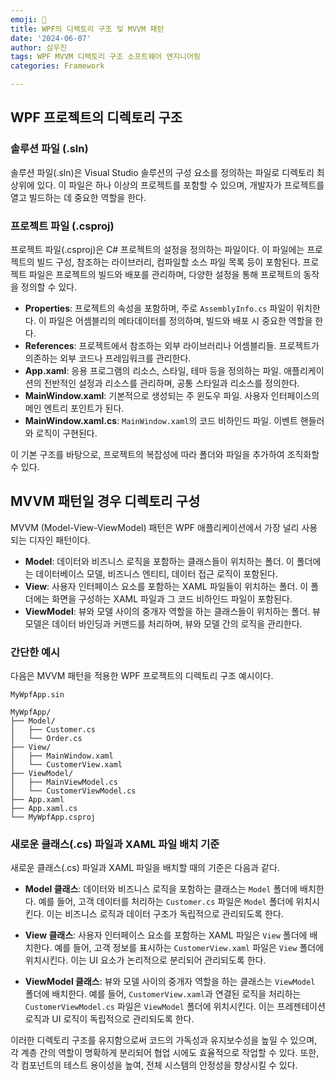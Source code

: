 ```yaml
---
emoji: 📁
title: WPF의 디렉토리 구조 및 MVVM 패턴
date: '2024-06-07'
author: 심우진
tags: WPF MVVM 디렉토리 구조 소프트웨어 엔지니어링
categories: Framework

---
```


## WPF 프로젝트의 디렉토리 구조

### 솔루션 파일 (.sln)

솔루션 파일(.sln)은 Visual Studio 솔루션의 구성 요소를 정의하는 파일로 디렉토리 최상위에 있다. 이 파일은 하나 이상의 프로젝트를 포함할 수 있으며, 개발자가 프로젝트를 열고 빌드하는 데 중요한 역할을 한다.

### 프로젝트 파일 (.csproj)

프로젝트 파일(.csproj)은 C# 프로젝트의 설정을 정의하는 파일이다. 이 파일에는 프로젝트의 빌드 구성, 참조하는 라이브러리, 컴파일할 소스 파일 목록 등이 포함된다. 프로젝트 파일은 프로젝트의 빌드와 배포를 관리하며, 다양한 설정을 통해 프로젝트의 동작을 정의할 수 있다.

- **Properties**: 프로젝트의 속성을 포함하며, 주로 `AssemblyInfo.cs` 파일이 위치한다. 이 파일은 어셈블리의 메타데이터를 정의하며, 빌드와 배포 시 중요한 역할을 한다.
- **References**: 프로젝트에서 참조하는 외부 라이브러리나 어셈블리들. 프로젝트가 의존하는 외부 코드나 프레임워크를 관리한다.
- **App.xaml**: 응용 프로그램의 리소스, 스타일, 테마 등을 정의하는 파일. 애플리케이션의 전반적인 설정과 리소스를 관리하며, 공통 스타일과 리소스를 정의한다.
- **MainWindow.xaml**: 기본적으로 생성되는 주 윈도우 파일. 사용자 인터페이스의 메인 엔트리 포인트가 된다.
- **MainWindow.xaml.cs**: `MainWindow.xaml`의 코드 비하인드 파일. 이벤트 핸들러와 로직이 구현된다.

이 기본 구조를 바탕으로, 프로젝트의 복잡성에 따라 폴더와 파일을 추가하여 조직화할 수 있다.


## MVVM 패턴일 경우 디렉토리 구성

MVVM (Model-View-ViewModel) 패턴은 WPF 애플리케이션에서 가장 널리 사용되는 디자인 패턴이다.

- **Model**: 데이터와 비즈니스 로직을 포함하는 클래스들이 위치하는 폴더. 이 폴더에는 데이터베이스 모델, 비즈니스 엔티티, 데이터 접근 로직이 포함된다.
- **View**: 사용자 인터페이스 요소를 포함하는 XAML 파일들이 위치하는 폴더. 이 폴더에는 화면을 구성하는 XAML 파일과 그 코드 비하인드 파일이 포함된다.
- **ViewModel**: 뷰와 모델 사이의 중개자 역할을 하는 클래스들이 위치하는 폴더. 뷰 모델은 데이터 바인딩과 커맨드를 처리하며, 뷰와 모델 간의 로직을 관리한다.

### 간단한 예시

다음은 MVVM 패턴을 적용한 WPF 프로젝트의 디렉토리 구조 예시이다.

```
MyWpfApp.sin

MyWpfApp/
├── Model/
│   ├── Customer.cs
│   └── Order.cs
├── View/
│   ├── MainWindow.xaml
│   └── CustomerView.xaml
├── ViewModel/
│   ├── MainViewModel.cs
│   └── CustomerViewModel.cs
├── App.xaml
├── App.xaml.cs
└── MyWpfApp.csproj
```

### 새로운 클래스(.cs) 파일과 XAML 파일 배치 기준

새로운 클래스(.cs) 파일과 XAML 파일을 배치할 때의 기준은 다음과 같다.

- **Model 클래스**: 데이터와 비즈니스 로직을 포함하는 클래스는 `Model` 폴더에 배치한다. 예를 들어, 고객 데이터를 처리하는 `Customer.cs` 파일은 `Model` 폴더에 위치시킨다. 이는 비즈니스 로직과 데이터 구조가 독립적으로 관리되도록 한다.
  
- **View 클래스**: 사용자 인터페이스 요소를 포함하는 XAML 파일은 `View` 폴더에 배치한다. 예를 들어, 고객 정보를 표시하는 `CustomerView.xaml` 파일은 `View` 폴더에 위치시킨다. 이는 UI 요소가 논리적으로 분리되어 관리되도록 한다.
  
- **ViewModel 클래스**: 뷰와 모델 사이의 중개자 역할을 하는 클래스는 `ViewModel` 폴더에 배치한다. 예를 들어, `CustomerView.xaml`과 연결된 로직을 처리하는 `CustomerViewModel.cs` 파일은 `ViewModel` 폴더에 위치시킨다. 이는 프레젠테이션 로직과 UI 로직이 독립적으로 관리되도록 한다.

이러한 디렉토리 구조를 유지함으로써 코드의 가독성과 유지보수성을 높일 수 있으며, 각 계층 간의 역할이 명확하게 분리되어 협업 시에도 효율적으로 작업할 수 있다. 또한, 각 컴포넌트의 테스트 용이성을 높여, 전체 시스템의 안정성을 향상시킬 수 있다.

```toc

```
